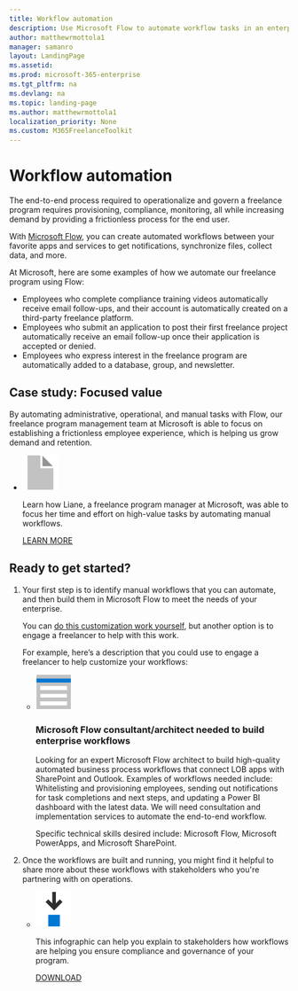 ```yaml
---
title: Workflow automation
description: Use Microsoft Flow to automate workflow tasks in an enterprise freelance program.
author: matthewrmottola1
manager: samanro
layout: LandingPage
ms.assetid: 
ms.prod: microsoft-365-enterprise
ms.tgt_pltfrm: na
ms.devlang: na
ms.topic: landing-page
ms.author: matthewrmottola1
localization_priority: None 
ms.custom: M365FreelanceToolkit
---
```

Workflow automation
===================

The end-to-end process required to operationalize and govern a freelance program requires provisioning, compliance, monitoring, all while increasing demand by providing a frictionless process for the end user.

With [Microsoft Flow](https://flow.microsoft.com/), you can create automated workflows between your favorite apps and services to get notifications, synchronize files, collect data, and more.

At Microsoft, here are some examples of how we automate our freelance program using Flow:
- Employees who complete compliance training videos automatically receive email follow-ups, and their account is automatically created on a third-party freelance platform.
- Employees who submit an application to post their first freelance project automatically receive an email follow-up once their application is accepted or denied.
- Employees who express interest in the freelance program are automatically added to a database, group, and newsletter.

Case study: Focused value
-------------------------

By automating administrative, operational, and manual tasks with Flow, our freelance program management team at Microsoft is able to focus on establishing a frictionless employee experience, which is helping us grow demand and retention.

<ul class="panelContent cardsF">
    <li>
        <div class="cardSize">
            <div class="cardPadding">
                <div class="card">
                    <div class="cardImageOuter">
                        <div class="cardImage">
                            <img src="media/document.png" alt="a document icon" />
                        </div>
                    </div>
                    <div class="cardText">
                        <p>Learn how Liane, a freelance program manager at Microsoft, was able to focus her time and effort on high-value tasks by automating manual workflows.</p>
                        <p><a href="workflowautomationcasestudy.md">LEARN MORE</a></p>
                    </div>
                </div>
            </div>
        </div>
    </li>
</ul>

Ready to get started? 
---------------------

<ol>
    <li>
        <p>Your first step is to identify manual workflows that you can automate, and then build them in Microsoft Flow to meet the needs of your enterprise.</p>
        <p>You can <a href="https://support.office.com/article/94a33429-e580-45c3-a090-5512a8070732">do this customization work yourself</a>, but another option is to engage a freelancer to help with this work.</p>
        <p>For example, here’s a description that you could use to engage a freelancer to help customize your workflows:</p>
            <ul class="panelContent cardsF">
                <li>
                    <div class="cardSize">
                        <div class="cardPadding">
                            <div class="card">
                                <div class="cardImageOuter">
                                    <div class="cardImage">
                                        <img src="media/bill-blue.png" alt="A job posting template icon" />
                                    </div>
                                </div>
                                <div class="cardText">
                                    <h3>Microsoft Flow consultant/architect needed to build enterprise workflows</h3>
                                    <p>Looking for an expert Microsoft Flow architect to build high-quality automated business process workflows that connect LOB apps with SharePoint and Outlook. Examples of workflows needed include: Whitelisting and provisioning employees, sending out notifications for task completions and next steps, and updating a Power BI dashboard with the latest data. We will need consultation and implementation services to automate the end-to-end workflow.</p>
                                    <p>Specific technical skills desired include: Microsoft Flow, Microsoft PowerApps, and Microsoft SharePoint.</p>
                                </div>
                            </div>
                        </div>
                    </div>
                </li>
            </ul>
    </li>
    <li>
        <p>Once the workflows are built and running, you might find it helpful to share more about these workflows with stakeholders who you're partnering with on operations.</p>
        <ul class="panelContent cardsF cols cols2">
            <li>
                <div class="cardSize">
                    <div class="cardPadding">
                        <div class="card">
                            <div class="cardImageOuter">
                                <div class="cardImage">
                                    <img src="media/download-blue.png" alt="Downloadable infographic" />
                                </div>
                            </div>
                            <div class="cardText">
                                <p>This infographic can help you explain to stakeholders how workflows are helping you ensure compliance and governance of your program.</p>
                                <p><a href="media/M365-FreelanceToolkit-TearSheet-WorkFlowAutomation.pdf">DOWNLOAD</a></p>
                            </div>
                        </div>
                    </div>
                </div>
            </li>
        </ul>
    </li>
</ol>
